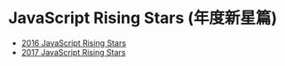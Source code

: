 # JavaScript Rising Stars (年度新星篇)

- [2016 JavaScript Rising Stars](https://risingstars2016.js.org/)
- [2017 JavaScript Rising Stars](https://risingstars.js.org/2017/en)